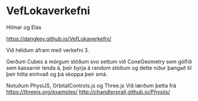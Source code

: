 # VefLokaverkefni
Hilmar og Elas

https://dangkey.github.io/VefLokaverkefni/

Við héldum áfram með verkefni 3.

Gerðum Cubes á mörgum stöðum svo settum við ConeGeometry sem gólfið sem kassarnir lenda á,  þeir byrja á random stöðum og dette niður þangað til þeir hitta einhvað og þá skoppa þeir smá.

Notuðum PhysiJS, OrbitalControls.js og Three.js
Við lærðum þetta frá 
https://threejs.org/examples/
http://chandlerprall.github.io/Physijs/
